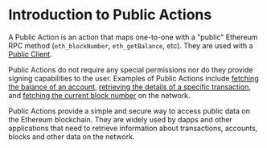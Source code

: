 # Introduction to Public Actions

A Public Action is an action that maps one-to-one with a "public" Ethereum RPC method (`eth_blockNumber`, `eth_getBalance`, etc). They are used with a [Public Client]().

Public Actions do not require any special permissions nor do they provide signing capabilities to the user. Examples of Public Actions include [fetching the balance of an account](/TODO), [retrieving the details of a specific transaction](/TODO), and [fetching the current block number](/TODO) on the network.

Public Actions provide a simple and secure way to access public data on the Ethereum blockchain. They are widely used by dapps and other applications that need to retrieve information about transactions, accounts, blocks and other data on the network.